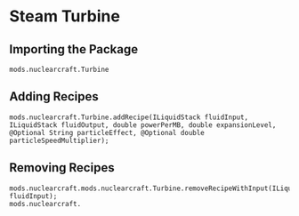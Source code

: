 # Steam Turbine

## Importing the Package
`mods.nuclearcraft.Turbine`

## Adding Recipes
```zenscript
mods.nuclearcraft.Turbine.addRecipe(ILiquidStack fluidInput, ILiquidStack fluidOutput, double powerPerMB, double expansionLevel, @Optional String particleEffect, @Optional double particleSpeedMultiplier);
```

## Removing Recipes
```zenscript
mods.nuclearcraft.mods.nuclearcraft.Turbine.removeRecipeWithInput(ILiquidStack fluidInput);
mods.nuclearcraft.
```